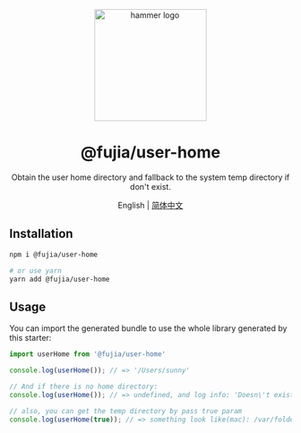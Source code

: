<div align="center">
  <img alt="hammer logo" width="200" src="https://static-images-1305792369.cos.ap-shanghai.myqcloud.com/hammer.svg"/>
</div>

<div align="center">
  <h1>@fujia/user-home</h1>
</div>

<div align="center">

Obtain the user home directory and fallback to the system temp directory if don't exist.

</div>

<div align="center">

English | [简体中文](./README.zh-CN.md)

</div>


## Installation

```bash
npm i @fujia/user-home

# or use yarn
yarn add @fujia/user-home
```

## Usage

You can import the generated bundle to use the whole library generated by this starter:

```javascript
import userHome from '@fujia/user-home'

console.log(userHome()); // => '/Users/sunny'

// And if there is no home directory:
console.log(userHome()); // => undefined, and log info: 'Doesn\'t exist home directory for current login user.'

// also, you can get the temp directory by pass true param
console.log(userHome(true)); // => something look like(mac): /var/folders/70/x0nk_t0s2m93xbzq4x7px0t40000gn/T 

```


